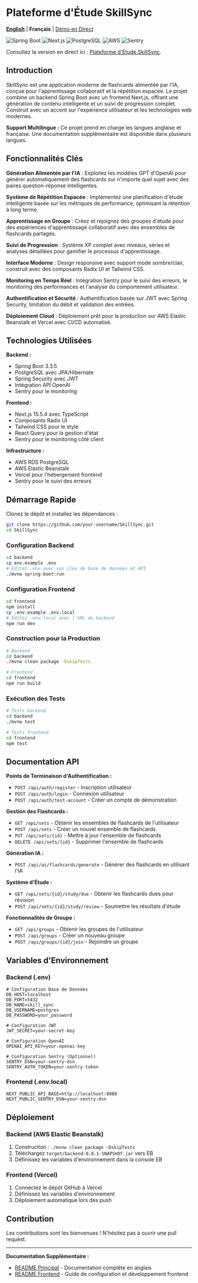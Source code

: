 # Plateforme d'Étude SkillSync

[**English**](./README.md) | **Français** | [Démo en Direct](https://skillsync-study.vercel.app/)

![Spring Boot](https://img.shields.io/badge/Backend-Spring%20Boot-blue)
![Next.js](https://img.shields.io/badge/Frontend-Next.js-black)
![PostgreSQL](https://img.shields.io/badge/Database-PostgreSQL-blue)
![AWS](https://img.shields.io/badge/Deployé%20sur-AWS-orange)
![Sentry](https://img.shields.io/badge/Monitoring-Sentry-purple)

Consultez la version en direct ici : [Plateforme d'Étude SkillSync](https://skillsync-study.vercel.app/).

## Introduction

SkillSync est une application moderne de flashcards alimentée par l'IA, conçue pour l'apprentissage collaboratif et la répétition espacée. Le projet combine un backend Spring Boot avec un frontend Next.js, offrant une génération de contenu intelligente et un suivi de progression complet. Construit avec un accent sur l'expérience utilisateur et les technologies web modernes.

**Support Multilingue :** Ce projet prend en charge les langues anglaise et française. Une documentation supplémentaire est disponible dans plusieurs langues.

## Fonctionnalités Clés

**Génération Alimentée par l'IA** : Exploitez les modèles GPT d'OpenAI pour générer automatiquement des flashcards sur n'importe quel sujet avec des paires question-réponse intelligentes.

**Système de Répétition Espacée** : Implémentez une planification d'étude intelligente basée sur les métriques de performance, optimisant la rétention à long terme.

**Apprentissage en Groupe** : Créez et rejoignez des groupes d'étude pour des expériences d'apprentissage collaboratif avec des ensembles de flashcards partagés.

**Suivi de Progression** : Système XP complet avec niveaux, séries et analyses détaillées pour gamifier le processus d'apprentissage.

**Interface Moderne** : Design responsive avec support mode sombre/clair, construit avec des composants Radix UI et Tailwind CSS.

**Monitoring en Temps Réel** : Intégration Sentry pour le suivi des erreurs, le monitoring des performances et l'analyse du comportement utilisateur.

**Authentification et Sécurité** : Authentification basée sur JWT avec Spring Security, limitation du débit et validation des entrées.

**Déploiement Cloud** : Déploiement prêt pour la production sur AWS Elastic Beanstalk et Vercel avec CI/CD automatisé.

## Technologies Utilisées

**Backend :**
- Spring Boot 3.3.5
- PostgreSQL avec JPA/Hibernate
- Spring Security avec JWT
- Intégration API OpenAI
- Sentry pour le monitoring

**Frontend :**
- Next.js 15.5.4 avec TypeScript
- Composants Radix UI
- Tailwind CSS pour le style
- React Query pour la gestion d'état
- Sentry pour le monitoring côté client

**Infrastructure :**
- AWS RDS PostgreSQL
- AWS Elastic Beanstalk
- Vercel pour l'hébergement frontend
- Sentry pour le suivi des erreurs

## Démarrage Rapide

Clonez le dépôt et installez les dépendances :

```bash
git clone https://github.com/your-username/SkillSync.git
cd SkillSync
```

### Configuration Backend
```bash
cd backend
cp env.example .env
# Éditez .env avec vos clés de base de données et API
./mvnw spring-boot:run
```

### Configuration Frontend
```bash
cd frontend
npm install
cp .env.example .env.local
# Éditez .env.local avec l'URL du backend
npm run dev
```

### Construction pour la Production
```bash
# Backend
cd backend
./mvnw clean package -DskipTests

# Frontend
cd frontend
npm run build
```

### Exécution des Tests
```bash
# Tests backend
cd backend
./mvnw test

# Tests frontend
cd frontend
npm test
```

## Documentation API

**Points de Terminaison d'Authentification :**
- `POST /api/auth/register` - Inscription utilisateur
- `POST /api/auth/login` - Connexion utilisateur
- `POST /api/auth/test-account` - Créer un compte de démonstration

**Gestion des Flashcards :**
- `GET /api/sets` - Obtenir les ensembles de flashcards de l'utilisateur
- `POST /api/sets` - Créer un nouvel ensemble de flashcards
- `PUT /api/sets/{id}` - Mettre à jour l'ensemble de flashcards
- `DELETE /api/sets/{id}` - Supprimer l'ensemble de flashcards

**Génération IA :**
- `POST /api/ai/flashcards/generate` - Générer des flashcards en utilisant l'IA

**Système d'Étude :**
- `GET /api/sets/{id}/study/due` - Obtenir les flashcards dues pour révision
- `POST /api/sets/{id}/study/review` - Soumettre les résultats d'étude

**Fonctionnalités de Groupe :**
- `GET /api/groups` - Obtenir les groupes de l'utilisateur
- `POST /api/groups` - Créer un nouveau groupe
- `POST /api/groups/{id}/join` - Rejoindre un groupe

## Variables d'Environnement

### Backend (.env)
```env
# Configuration Base de Données
DB_HOST=localhost
DB_PORT=5432
DB_NAME=skill_sync
DB_USERNAME=postgres
DB_PASSWORD=your_password

# Configuration JWT
JWT_SECRET=your-secret-key

# Configuration OpenAI
OPENAI_API_KEY=your-openai-key

# Configuration Sentry (Optionnel)
SENTRY_DSN=your-sentry-dsn
SENTRY_AUTH_TOKEN=your-sentry-token
```

### Frontend (.env.local)
```env
NEXT_PUBLIC_API_BASE=http://localhost:8080
NEXT_PUBLIC_SENTRY_DSN=your-sentry-dsn
```

## Déploiement

### Backend (AWS Elastic Beanstalk)
1. Construction : `./mvnw clean package -DskipTests`
2. Téléchargez `target/backend-0.0.1-SNAPSHOT.jar` vers EB
3. Définissez les variables d'environnement dans la console EB

### Frontend (Vercel)
1. Connectez le dépôt GitHub à Vercel
2. Définissez les variables d'environnement
3. Déploiement automatique lors des push

## Contribution

Les contributions sont les bienvenues ! N'hésitez pas à ouvrir une pull request.

---

**Documentation Supplémentaire :**
- [README Principal](./README.md) - Documentation complète en anglais
- [README Frontend](./frontend/README.md) - Guide de configuration et développement frontend
